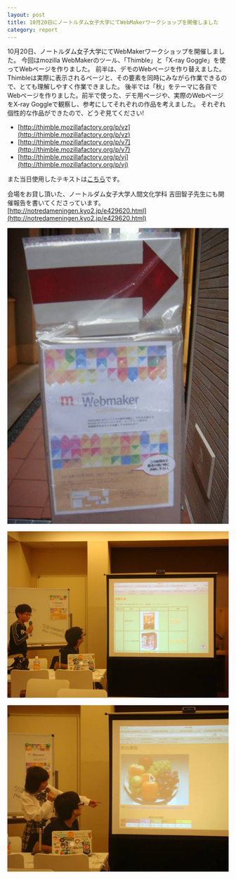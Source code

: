 ```yaml
---
layout: post
title: 10月20日にノートルダム女子大学にてWebMakerワークショップを開催しました
category: report
---
```


10月20日、ノートルダム女子大学にてWebMakerワークショップを開催しました。
今回はmozilla WebMakerのツール、「Thimble」と「X-ray Goggle」を使ってWebページを作りました。
前半は、デモのWebページを作り替えました。Thimbleは実際に表示されるページと、その要素を同時にみながら作業できるので、とても理解しやすく作業できました。
後半では「秋」をテーマに各自でWebページを作りました。前半で使った、デモ用ページや、実際のWebページをX-ray Goggleで観察し、参考にしてそれぞれの作品を考えました。
それぞれ個性的な作品ができたので、どうぞ見てください!

- [http://thimble.mozillafactory.org/p/vz](http://thimble.mozillafactory.org/p/vz)
- [http://thimble.mozillafactory.org/p/v7](http://thimble.mozillafactory.org/p/v7)
- [http://thimble.mozillafactory.org/p/vj](http://thimble.mozillafactory.org/p/vj)

また当日使用したテキストは[こちら](https://gist.github.com/pastak/7036179)です。  

会場をお貸し頂いた、ノートルダム女子大学人間文化学科 吉田智子先生にも開催報告を書いてくださっています。  
[http://notredameningen.kyo2.jp/e429620.html](http://notredameningen.kyo2.jp/e429620.html)

![当日の様子](/images/blogs/webmaker-report-2013/1383288_691975790814308_17196195_n.jpg)

![当日の様子](/images/blogs/webmaker-report-2013/1377475_691975630814324_1571853568_n.jpg)

![当日の様子](/images/blogs/webmaker-report-2013/2555_691975677480986_23331873_n.jpg)

